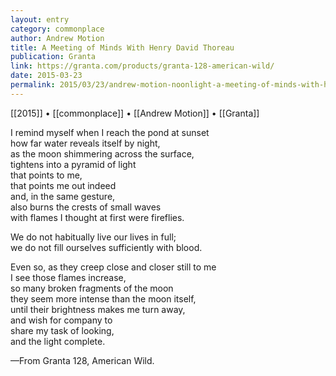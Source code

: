 ```yaml
---
layout: entry
category: commonplace
author: Andrew Motion
title: A Meeting of Minds With Henry David Thoreau
publication: Granta
link: https://granta.com/products/granta-128-american-wild/
date: 2015-03-23
permalink: 2015/03/23/andrew-motion-noonlight-a-meeting-of-minds-with-henry-david-thoreau
---
```


[[2015]] • [[commonplace]] • [[Andrew Motion]] • [[Granta]]

I remind myself when I reach the pond at sunset 
<br> how far water reveals itself by night, 
<br> as the moon shimmering across the surface, 
<br> tightens into a pyramid of light 
<br> that points to me, 
<br> that points me out indeed 
<br> and, in the same gesture, 
<br> also burns the crests of small waves 
<br> with flames I thought at first were fireflies. 

We do not habitually live our lives in full; 
<br> we do not fill ourselves sufficiently with blood. 

Even so, as they creep close and closer still to me
<br> I see those flames increase, 
<br> so many broken fragments of the moon 
<br> they seem more intense than the moon itself, 
<br> until their brightness makes me turn away, 
<br> and wish for company to 
<br> share my task of looking, 
<br> and the light complete.

—From Granta 128, American Wild.
